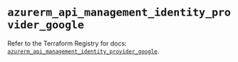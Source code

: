# `azurerm_api_management_identity_provider_google`

Refer to the Terraform Registry for docs: [`azurerm_api_management_identity_provider_google`](https://registry.terraform.io/providers/hashicorp/azurerm/3.99.0/docs/resources/api_management_identity_provider_google).
